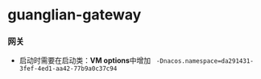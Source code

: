 # guanglian-gateway

### 网关
+ 启动时需要在启动类：**VM options**中增加
` -Dnacos.namespace=da291431-3fef-4ed1-aa42-77b9a0c37c94`
